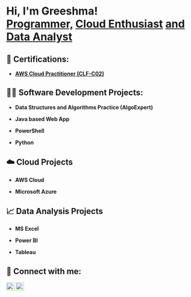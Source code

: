 <h1>Hi, I'm Greeshma! <br/><a href="https://github.com/joshmadakor1">Programmer,</a> <a href="https://www.linkedin.com">Cloud Enthusiast</a> <a href="https://www.linkedin.com">and Data Analyst</a>

<h2>📄 Certifications:</h2>

- <b><a href="https://aw.certmetrics.com/amazon/public/verification.aspx">AWS Cloud Practitioner (CLF-C02)</a></b>
<h2>👨‍💻 Software Development Projects:</h2>

- <b>Data Structures and Algorithms Practice (AlgoExpert)</b>
  
- <b>Java based Web App </b>
 
- <b>PowerShell</b>
  
- <b>Python</b>
  
<h2>☁️ Cloud Projects</h2>

- <b>AWS Cloud</b>
  
- <b>Microsoft Azure </b>
  

<h2>📈 Data Analysis Projects</h2>

- <b>MS Excel</b>
  
- <b>Power BI</b>
 
- <b>Tableau</b>


<h2> 🤳 Connect with me:</h2>


[<img align="left" alt="JoshMadakor | Twitter" width="22px" src="https://cdn.jsdelivr.net/npm/simple-icons@v3/icons/twitter.svg" />][twitter]
[<img align="left" alt="JoshMadakor | LinkedIn" width="22px" src="https://cdn.jsdelivr.net/npm/simple-icons@v3/icons/linkedin.svg" />][linkedin]



[twitter]: https://twitter.com
[linkedin]: https://www.linkedin.com/in/greeshma-babu/

<!--
**joshmadakor1/joshmadakor1** is a ✨ _special_ ✨ repository because its `README.md` (this file) appears on your GitHub profile.

Here are some ideas to get you started:

- 🔭 I’m currently working on ...
- 🌱 I’m currently learning ...
- 👯 I’m looking to collaborate on ...
- 🤔 I’m looking for help with ...
- 💬 Ask me about ...
- 📫 How to reach me: ...
- 😄 Pronouns: ...
- ⚡ Fun fact: ...
-->
